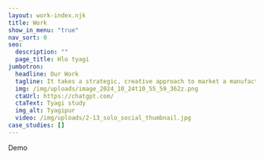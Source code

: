 ```yaml
---
layout: work-index.njk
title: Work
show_in_menu: "true"
nav_sort: 0
seo:
  description: ""
  page_title: Hlo tyagi
jumbotron:
  headline: Our Work
  tagline: It takes a strategic, creative approach to market a manufacturing company
  img: /img/uploads/image_2024_10_24t10_55_59_362z.png
  ctaUrl: https://chatgpt.com/
  ctaText: Tyagi study
  img_alt: Tyagipur
  video: /img/uploads/2-13_solo_social_thumbnail.jpg
case_studies: []
---
```

Demo